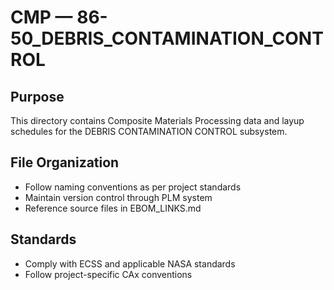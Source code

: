 # CMP — 86-50_DEBRIS_CONTAMINATION_CONTROL

## Purpose

This directory contains Composite Materials Processing data and layup schedules for the DEBRIS CONTAMINATION CONTROL subsystem.

## File Organization

- Follow naming conventions as per project standards
- Maintain version control through PLM system
- Reference source files in EBOM_LINKS.md

## Standards

- Comply with ECSS and applicable NASA standards
- Follow project-specific CAx conventions
